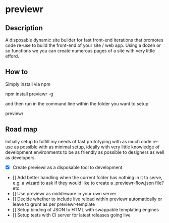 # previewr
## Description

A disposable dynamic site builder for fast front-end iterations that promotes code re-use to build the front-end of your site / web app. Using a dozen or so functions we you can create numerous pages of a site with very little efford.

## How to

Simply install via npm

npm install previewr -g

and then run in the command line within the folder you want to setup

previewr

## Road map

Initially setup to fulfill my needs of fast prototyping with as much code re-use as possible with as minimal setup, ideally with very little knowledge of development environments to be as friendly as possible to designers as well as developers.

- [x] Create previewr as a disposable tool to development
- [] Add better handling when the current folder has nothing in it to serve, e.g. a wizard to ask if they would like to create a .previewr-flow.json file? etc.
- [] Use previewr as middleware in your own server
- [] Decide whether to include live reload within previewr automatically or leave to grunt as per previewr-template
- [] Setup binding of JSON to HTML with swappable templating engines
- [] Setup tests with CI server for latest releases going live